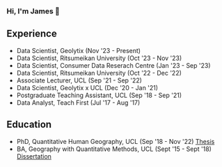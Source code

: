 ### Hi, I'm James :wave:

## Experience 

- Data Scientist, Geolytix (Nov '23 - Present)
- Data Scientist, Ritsumeikan University (Oct '23 - Nov '23)
- Data Scientist, Consumer Data Reserach Centre (Jan '23 - Sep '23) 
- Data Scientist, Ritsumeikan University (Oct '22 - Dec '22) 
- Associate Lecturer, UCL (Sep '21 - Sep '22) 
- Data Scientist, Geolytix x UCL (Dec '20 - Jan '21) 
- Postgraduate Teaching Assistant, UCL (Sep '18 - Sep '21) 
- Data Analyst, Teach First (Jul '17 - Aug '17) 

## Education 

- PhD, Quantitative Human Geography, UCL (Sep '18 - Nov '22) [Thesis](https://discovery.ucl.ac.uk/id/eprint/10161120/)
- BA, Geography with Quantitative Methods, UCL (Sept '15 - Sept '18) [Dissertation](https://journals.sagepub.com/doi/full/10.1177/23998083211001836)
